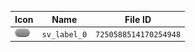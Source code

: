 | Icon | Name | File ID |
| ---  | ---  | ---     |
| ![](sv_label_0.png) | `sv_label_0` | `7250588514170254948` |
